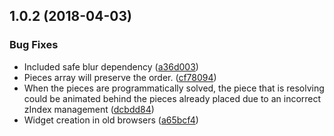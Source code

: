 <a name="1.0.2"></a>
## 1.0.2 (2018-04-03)


### Bug Fixes

* Included safe blur dependency ([a36d003](https://https///github.com/haztivity/jq-snap-puzzle/commits/a36d003))
* Pieces array will preserve the order. ([cf78094](https://https///github.com/haztivity/jq-snap-puzzle/commits/cf78094))
* When the pieces are programmatically solved, the piece that is resolving could be animated behind the pieces already placed due to an incorrect zIndex management ([dcbdd84](https://https///github.com/haztivity/jq-snap-puzzle/commits/dcbdd84))
* Widget creation in old browsers ([a65bcf4](https://https///github.com/haztivity/jq-snap-puzzle/commits/a65bcf4))



